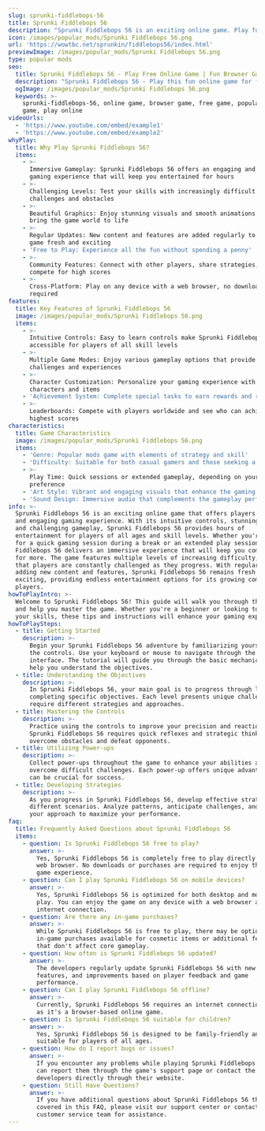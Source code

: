 ```yaml
---
slug: sprunki-fiddlebops-56
title: Sprunki Fiddlebops 56
description: "Sprunki Fiddlebops 56 is an exciting online game. Play for free directly in your browser!"
icon: /images/popular_mods/Sprunki Fiddlebops 56.png
url: 'https://wowtbc.net/sprunkin/fiddlebops56/index.html'
previewImage: /images/popular_mods/Sprunki Fiddlebops 56.png
type: popular mods
seo:
  title: Sprunki Fiddlebops 56 - Play Free Online Game | Fun Browser Games
  description: "Sprunki Fiddlebops 56 - Play this fun online game for free in your browser. No download required!"
  ogImage: /images/popular_mods/Sprunki Fiddlebops 56.png
  keywords: >-
    sprunki-fiddlebops-56, online game, browser game, free game, popular mods
    game, play online
videoUrls:
  - 'https://www.youtube.com/embed/example1'
  - 'https://www.youtube.com/embed/example2'
whyPlay:
  title: Why Play Sprunki Fiddlebops 56?
  items:
    - >-
      Immersive Gameplay: Sprunki Fiddlebops 56 offers an engaging and immersive
      gaming experience that will keep you entertained for hours
    - >-
      Challenging Levels: Test your skills with increasingly difficult
      challenges and obstacles
    - >-
      Beautiful Graphics: Enjoy stunning visuals and smooth animations that
      bring the game world to life
    - >-
      Regular Updates: New content and features are added regularly to keep the
      game fresh and exciting
    - 'Free to Play: Experience all the fun without spending a penny'
    - >-
      Community Features: Connect with other players, share strategies, and
      compete for high scores
    - >-
      Cross-Platform: Play on any device with a web browser, no downloads
      required
features:
  title: Key Features of Sprunki Fiddlebops 56
  image: /images/popular_mods/Sprunki Fiddlebops 56.png
  items:
    - >-
      Intuitive Controls: Easy to learn controls make Sprunki Fiddlebops 56
      accessible for players of all skill levels
    - >-
      Multiple Game Modes: Enjoy various gameplay options that provide different
      challenges and experiences
    - >-
      Character Customization: Personalize your gaming experience with unique
      characters and items
    - 'Achievement System: Complete special tasks to earn rewards and recognition'
    - >-
      Leaderboards: Compete with players worldwide and see who can achieve the
      highest scores
characteristics:
  title: Game Characteristics
  image: /images/popular_mods/Sprunki Fiddlebops 56.png
  items:
    - 'Genre: Popular mods game with elements of strategy and skill'
    - 'Difficulty: Suitable for both casual gamers and those seeking a challenge'
    - >-
      Play Time: Quick sessions or extended gameplay, depending on your
      preference
    - 'Art Style: Vibrant and engaging visuals that enhance the gaming experience'
    - 'Sound Design: Immersive audio that complements the gameplay perfectly'
info: >-
  Sprunki Fiddlebops 56 is an exciting online game that offers players a unique
  and engaging gaming experience. With its intuitive controls, stunning visuals,
  and challenging gameplay, Sprunki Fiddlebops 56 provides hours of
  entertainment for players of all ages and skill levels. Whether you're looking
  for a quick gaming session during a break or an extended play session, Sprunki
  Fiddlebops 56 delivers an immersive experience that will keep you coming back
  for more. The game features multiple levels of increasing difficulty, ensuring
  that players are constantly challenged as they progress. With regular updates
  adding new content and features, Sprunki Fiddlebops 56 remains fresh and
  exciting, providing endless entertainment options for its growing community of
  players.
howToPlayIntro: >-
  Welcome to Sprunki Fiddlebops 56! This guide will walk you through the basics
  and help you master the game. Whether you're a beginner or looking to improve
  your skills, these tips and instructions will enhance your gaming experience.
howToPlaySteps:
  - title: Getting Started
    description: >-
      Begin your Sprunki Fiddlebops 56 adventure by familiarizing yourself with
      the controls. Use your keyboard or mouse to navigate through the game
      interface. The tutorial will guide you through the basic mechanics and
      help you understand the objectives.
  - title: Understanding the Objectives
    description: >-
      In Sprunki Fiddlebops 56, your main goal is to progress through levels by
      completing specific objectives. Each level presents unique challenges that
      require different strategies and approaches.
  - title: Mastering the Controls
    description: >-
      Practice using the controls to improve your precision and reaction time.
      Sprunki Fiddlebops 56 requires quick reflexes and strategic thinking to
      overcome obstacles and defeat opponents.
  - title: Utilizing Power-ups
    description: >-
      Collect power-ups throughout the game to enhance your abilities and
      overcome difficult challenges. Each power-up offers unique advantages that
      can be crucial for success.
  - title: Developing Strategies
    description: >-
      As you progress in Sprunki Fiddlebops 56, develop effective strategies for
      different scenarios. Analyze patterns, anticipate challenges, and adapt
      your approach to maximize your performance.
faq:
  title: Frequently Asked Questions about Sprunki Fiddlebops 56
  items:
    - question: Is Sprunki Fiddlebops 56 free to play?
      answer: >-
        Yes, Sprunki Fiddlebops 56 is completely free to play directly in your
        web browser. No downloads or purchases are required to enjoy the full
        game experience.
    - question: Can I play Sprunki Fiddlebops 56 on mobile devices?
      answer: >-
        Yes, Sprunki Fiddlebops 56 is optimized for both desktop and mobile
        play. You can enjoy the game on any device with a web browser and
        internet connection.
    - question: Are there any in-game purchases?
      answer: >-
        While Sprunki Fiddlebops 56 is free to play, there may be optional
        in-game purchases available for cosmetic items or additional features
        that don't affect core gameplay.
    - question: How often is Sprunki Fiddlebops 56 updated?
      answer: >-
        The developers regularly update Sprunki Fiddlebops 56 with new content,
        features, and improvements based on player feedback and game
        performance.
    - question: Can I play Sprunki Fiddlebops 56 offline?
      answer: >-
        Currently, Sprunki Fiddlebops 56 requires an internet connection to play
        as it's a browser-based online game.
    - question: Is Sprunki Fiddlebops 56 suitable for children?
      answer: >-
        Yes, Sprunki Fiddlebops 56 is designed to be family-friendly and
        suitable for players of all ages.
    - question: How do I report bugs or issues?
      answer: >-
        If you encounter any problems while playing Sprunki Fiddlebops 56, you
        can report them through the game's support page or contact the
        developers directly through their website.
    - question: Still Have Questions?
      answer: >-
        If you have additional questions about Sprunki Fiddlebops 56 that aren't
        covered in this FAQ, please visit our support center or contact our
        customer service team for assistance.
---
```


